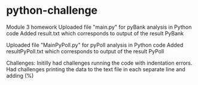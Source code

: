 # python-challenge
Module 3 homework
Uploaded file "main.py" for pyBank analysis in Python code
Added result.txt which corresponds to output of the result PyBank

Uploaded file "MainPyPoll.py" for pyPoll analysis in Python code
Added resultPyPoll.txt which corresponds to output of the result PyPoll

Challenges:
Initilly had challenges running the code with indentation errors.
Had challenges printing the data to the text file in each separate line and adding (%)